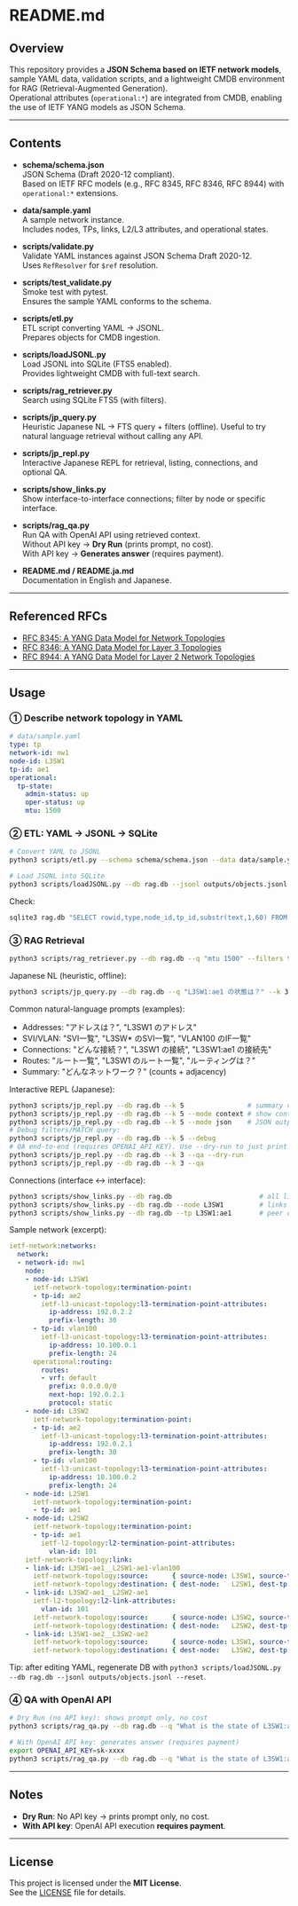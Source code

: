 # README.md

## Overview

This repository provides a **JSON Schema based on IETF network models**, sample YAML data, validation scripts, and a lightweight CMDB environment for RAG (Retrieval-Augmented Generation).  
Operational attributes (`operational:*`) are integrated from CMDB, enabling the use of IETF YANG models as JSON Schema.  

---

## Contents

- **schema/schema.json**  
  JSON Schema (Draft 2020-12 compliant).  
  Based on IETF RFC models (e.g., RFC 8345, RFC 8346, RFC 8944) with `operational:*` extensions.

- **data/sample.yaml**  
  A sample network instance.  
  Includes nodes, TPs, links, L2/L3 attributes, and operational states.

- **scripts/validate.py**  
  Validate YAML instances against JSON Schema Draft 2020-12.  
  Uses `RefResolver` for `$ref` resolution.

- **scripts/test_validate.py**  
  Smoke test with pytest.  
  Ensures the sample YAML conforms to the schema.

- **scripts/etl.py**  
  ETL script converting YAML → JSONL.  
  Prepares objects for CMDB ingestion.

- **scripts/loadJSONL.py**  
  Load JSONL into SQLite (FTS5 enabled).  
  Provides lightweight CMDB with full-text search.

- **scripts/rag_retriever.py**  
  Search using SQLite FTS5 (with filters).

- **scripts/jp_query.py**  
  Heuristic Japanese NL → FTS query + filters (offline). Useful to try natural language retrieval without calling any API.

- **scripts/jp_repl.py**  
  Interactive Japanese REPL for retrieval, listing, connections, and optional QA.

- **scripts/show_links.py**  
  Show interface-to-interface connections; filter by node or specific interface.

- **scripts/rag_qa.py**  
  Run QA with OpenAI API using retrieved context.  
  Without API key → **Dry Run** (prints prompt, no cost).  
  With API key → **Generates answer** (requires payment).

- **README.md / README.ja.md**  
  Documentation in English and Japanese.

---

## Referenced RFCs

- [RFC 8345: A YANG Data Model for Network Topologies](https://www.rfc-editor.org/rfc/rfc8345)  
- [RFC 8346: A YANG Data Model for Layer 3 Topologies](https://www.rfc-editor.org/rfc/rfc8346)  
- [RFC 8944: A YANG Data Model for Layer 2 Network Topologies](https://www.rfc-editor.org/rfc/rfc8944)  

---

## Usage

### ① Describe network topology in YAML
```yaml
# data/sample.yaml
type: tp
network-id: nw1
node-id: L3SW1
tp-id: ae1
operational: 
  tp-state:
    admin-status: up
    oper-status: up
    mtu: 1500
```

### ② ETL: YAML → JSONL → SQLite
```bash
# Convert YAML to JSONL
python3 scripts/etl.py --schema schema/schema.json --data data/sample.yaml --out outputs/objects.jsonl

# Load JSONL into SQLite
python3 scripts/loadJSONL.py --db rag.db --jsonl outputs/objects.jsonl --reset
```

Check:
```bash
sqlite3 rag.db "SELECT rowid,type,node_id,tp_id,substr(text,1,60) FROM docs LIMIT 5;"
```

### ③ RAG Retrieval
```bash
python3 scripts/rag_retriever.py --db rag.db --q "mtu 1500" --filters type=tp node_id=L3SW1 --k 3
```

Japanese NL (heuristic, offline):
```bash
python3 scripts/jp_query.py --db rag.db --q "L3SW1:ae1 の状態は？" --k 3 --debug
```

Common natural-language prompts (examples):
- Addresses: "アドレスは？", "L3SW1 のアドレス"
- SVI/VLAN: "SVI一覧", "L3SW* のSVI一覧", "VLAN100 のIF一覧"
- Connections: "どんな接続？", "L3SW1 の接続", "L3SW1:ae1 の接続先"
- Routes: "ルート一覧", "L3SW1 のルート一覧", "ルーティングは？"
- Summary: "どんなネットワーク？" (counts + adjacency)

Interactive REPL (Japanese):
```bash
python3 scripts/jp_repl.py --db rag.db --k 5                # summary view
python3 scripts/jp_repl.py --db rag.db --k 5 --mode context # show context
python3 scripts/jp_repl.py --db rag.db --k 5 --mode json    # JSON output
# Debug filters/MATCH query:
python3 scripts/jp_repl.py --db rag.db --k 5 --debug
# QA end-to-end (requires OPENAI_API_KEY). Use --dry-run to just print prompt.
python3 scripts/jp_repl.py --db rag.db --k 3 --qa --dry-run
python3 scripts/jp_repl.py --db rag.db --k 3 --qa
```

Connections (interface ↔ interface):
```bash
python3 scripts/show_links.py --db rag.db                      # all links
python3 scripts/show_links.py --db rag.db --node L3SW1         # links involving a node
python3 scripts/show_links.py --db rag.db --tp L3SW1:ae1       # peer of specific interface
```

Sample network (excerpt):
```yaml
ietf-network:networks:
  network:
  - network-id: nw1
    node:
    - node-id: L3SW1
      ietf-network-topology:termination-point:
      - tp-id: ae2
        ietf-l3-unicast-topology:l3-termination-point-attributes:
          ip-address: 192.0.2.2
          prefix-length: 30
      - tp-id: vlan100
        ietf-l3-unicast-topology:l3-termination-point-attributes:
          ip-address: 10.100.0.1
          prefix-length: 24
      operational:routing:
        routes:
        - vrf: default
          prefix: 0.0.0.0/0
          next-hop: 192.0.2.1
          protocol: static
    - node-id: L3SW2
      ietf-network-topology:termination-point:
      - tp-id: ae2
        ietf-l3-unicast-topology:l3-termination-point-attributes:
          ip-address: 192.0.2.1
          prefix-length: 30
      - tp-id: vlan100
        ietf-l3-unicast-topology:l3-termination-point-attributes:
          ip-address: 10.100.0.2
          prefix-length: 24
    - node-id: L2SW1
      ietf-network-topology:termination-point:
      - tp-id: ae1
    - node-id: L2SW2
      ietf-network-topology:termination-point:
      - tp-id: ae1
        ietf-l2-topology:l2-termination-point-attributes:
          vlan-id: 101
    ietf-network-topology:link:
    - link-id: L3SW1-ae1__L2SW1-ae1-vlan100
      ietf-network-topology:source:      { source-node: L3SW1, source-tp: ae1 }
      ietf-network-topology:destination: { dest-node:   L2SW1, dest-tp:   ae1 }
    - link-id: L3SW2-ae1__L2SW2-ae1
      ietf-l2-topology:l2-link-attributes:
        vlan-id: 101
      ietf-network-topology:source:      { source-node: L3SW2, source-tp: ae1 }
      ietf-network-topology:destination: { dest-node:   L2SW2, dest-tp:   ae1 }
    - link-id: L3SW1-ae2__L3SW2-ae2
      ietf-network-topology:source:      { source-node: L3SW1, source-tp: ae2 }
      ietf-network-topology:destination: { dest-node:   L3SW2, dest-tp:   ae2 }
```

Tip: after editing YAML, regenerate DB with `python3 scripts/loadJSONL.py --db rag.db --jsonl outputs/objects.jsonl --reset`.

### ④ QA with OpenAI API
```bash
# Dry Run (no API key): shows prompt only, no cost
python3 scripts/rag_qa.py --db rag.db --q "What is the state of L3SW1:ae1?" --filters type=tp node_id=L3SW1 --k 3 --dry-run

# With OpenAI API key: generates answer (requires payment)
export OPENAI_API_KEY=sk-xxxx
python3 scripts/rag_qa.py --db rag.db --q "What is the state of L3SW1:ae1?" --filters type=tp node_id=L3SW1 --k 3
```

---

## Notes
- **Dry Run**: No API key → prints prompt only, no cost.  
- **With API key**: OpenAI API execution **requires payment**.  

---

## License

This project is licensed under the **MIT License**.  
See the [LICENSE](./LICENSE) file for details.
